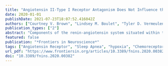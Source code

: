 ```yaml
---
title: "Angiotensin II-Type I Receptor Antagonism Does Not Influence the Chemoreceptor Reflex or Hypoxia-Induced Central Sleep Apnea in Men"
date: 2020-01-01
publishDate: 2021-07-23T18:07:52.416042Z
authors: ["Courtney V. Brown", "Lindsey M. Boulet", "Tyler D. Vermeulen", "Scott A. Sands", "Richard J. A. Wilson", "Najib T. Ayas", "John S. Floras", "Glen E. Foster"]
publication_types: ["2"]
abstract: "Components of the renin-angiotensin system situated within the carotid body or central nervous system may promote hypoxia-induced chemoreceptor reflex sensitization or central sleep apnea (CSA). We determined if losartan, an angiotensin-II type-I receptor (AT1R) antagonist, would attenuate chemoreceptor reflex sensitivity before or after 8 hours of nocturnal hypoxia, and consequently CSA severity. In a double-blind, randomized, placebo-controlled, crossover protocol, 14 men (age: 25 ± 2 years; BMI: 24.6 ± 1.1 kg/m2; means ± SEM) ingested 3 doses of either losartan (50 mg) or placebo every 8 hours. Chemoreceptor reflex sensitivity was assessed during hypoxic and hyperoxic hypercapnic ventilatory response (HCVR) tests and during six-20s hypoxic apneas before and after 8-hours of sleep in normobaric hypoxia (FIO2 = 0.135). Loop gain was assessed from a ventilatory control model fitted to the ventilatory pattern of CSA recorded during polysomnography. Prior to nocturnal hypoxia, losartan had no effect on either the hyperoxic (losartan: 3.6 ± 1.1, placebo: 4.0 ± 0.6 l/min/mmHg; P = 0.9) or hypoxic HCVR (losartan: 5.3 ± 1.4, placebo: 5.7 ± 0.68 l/min/mmHg; P = 1.0). Likewise, losartan did not influence either the hyperoxic (losartan: 4.2 ± 1.3, placebo: 3.8 ± 1.1 l/min/mmHg; P = 0.5) or hypoxic HCVR (losartan: 6.6 ± 1.8, placebo: 6.3 ± 1.5 l/min/mmHg; P = 0.9) after nocturnal hypoxia. Cardiorespiratory responses to apnea and participants’ apnea hypopnea indexes during placebo and losartan were similar (73 ± 15 vs 75 ± 14 events/hr; P = 0.9). loop gain, which correlated with CSA severity (r = 0.94, P textless 0.001), was similar between treatments. In summary, in young healthy men, hypoxia-induced CSA severity is strongly associated with loop gain, but the AT1R does not modulate chemoreceptor reflex sensitivity before or after 8 hours of nocturnal hypoxia."
featured: false
publication: "*Frontiers in Neuroscience*"
tags: ["Angiotensin Receptor", "Sleep Apnea", "hypoxia", "Chemoreceptor reflex", "human"]
url_pdf: "https://www.frontiersin.org/articles/10.3389/fnins.2020.00382/full?&utm_source=Email_to_authors_&utm_medium=Email&utm_content=T1_11.5e1_author&utm_campaign=Email_publication&field=&journalName=Frontiers_in_Neuroscience&id=529283"
doi: "10.3389/fnins.2020.00382"
---
```


